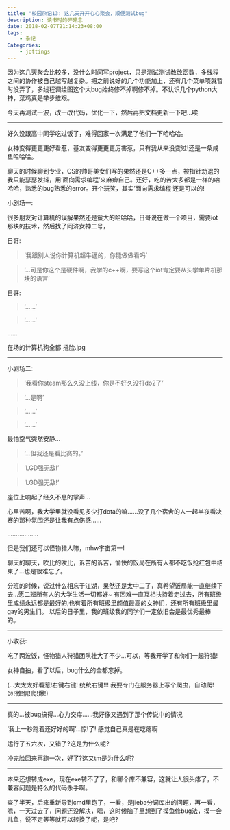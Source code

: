 ```yaml
---
title: "校园杂记13: 这几天开开心心聚会，顺便测试bug"
description: 读书时的碎碎念
date: 2018-02-07T21:14:23+08:00
tags:
    - 杂记
Categories:
    - jottings
---
```


因为这几天聚会比较多，没什么时间写project，只是测试测试改改函数，多线程之间的协作被自己越写越复杂。把之前说好的几个功能加上，还有几个菜单项就暂时没弄了，多线程调绘图这个大bug始终修不掉啊修不掉。不认识几个python大神，菜鸡真是举步维艰。

今天再测试一波，改一改代码，优化一下，然后再把文档更新一下吧…唉

------

好久没跟高中同学吃过饭了，难得回家一次满足了他们一下哈哈哈。

女神变得更更更好看惹，基友变得更更更厉害惹，只有我从来没变过!还是一条咸鱼哈哈哈。

聊天的时候聊到专业，CS的帅哥美女们写的果然还是C++多一点，被指针劝退的我只能瑟瑟发抖，用’面向需求编程’来麻痹自己。还好，吃的苦大多都是一样的哈哈哈，熟悉的bug熟悉的error。开个玩笑，其实’面向需求编程’还是可以的!

小剧场一:

很多朋友对计算机的误解果然还是蛮大的哈哈哈，日哥说在做一个项目，需要iot那块的技术，然后找了同济女神二号，

日哥:

> ‘我跟别人说你计算机超牛逼的，你能做做看吗’

> ‘…可是你这个是硬件啊，我学的c++啊，要写这个iot肯定要从头学单片机那块的语言’

日哥:

> ‘……’

> ‘……’

……

在场的计算机狗全都 捂脸.jpg

------

小剧场二:

> ‘我看你steam那么久没上线，你是不好久没打do2了’

> ‘…是啊’

> ‘……’

> ‘……’

最怕空气突然安静…

> ‘…但我还是看比赛的。’

> ‘LGD强无敌!’

> ‘LGD强无敌!’

座位上响起了经久不息的掌声…

心里苦啊，我大学里就没看见多少打dota的嘛……没了几个宿舍的人一起半夜看决赛的那种氛围还是让我有点伤感……

………………

但是我们还可以怪物猎人嘛，mhw宇宙第一!

聊天的聊天，吹比的吹比，诉苦的诉苦，愉快的饭局在所有人都不吃饭抢红包中结束了…也是很难忘了。

分班的时候，说过什么相忘于江湖，果然还是太中二了，真希望饭局能一直继续下去…愿二班所有人的大学生活一切都好~ 有困难一直互相扶持着走过去，所有班级里成绩永远都是最好的,也有着所有班级里颜值最高的女神们，还有所有班级里最gay的男生们。 以后的日子里，我的班级我的同学们一定依旧会是最优秀最棒的。

------

小收获:

吃了两波饭，怪物猎人狩猎团队壮大了不少…可以，等我开学了和你们一起狩猎!

女神自拍，看了以后，bug什么的全都忘掉。

(…太太太好看惹!右键右键! 统统右键!!! 我要专门在服务器上写个爬虫，自动爬! 😕!微!信!爬!爆!)

------

真的…被bug搞得…心力交瘁……我好像又遇到了那个传说中的情况

‘我上一秒跑着还好好的啊’…惊!了! 感觉自己真是在吃瘪啊

运行了五六次，又错了?这是为什么呢?

冲完脸回来再跑一次，好了?这又tm是为什么呢?

------

本来还想转成exe，现在exe转不了了，和哪个库不兼容，这就让人很头疼了，不兼容问题是特么的代码杀手啊。

查了半天，后来重新导到cmd里跑了，一看，是jieba分词库出的问题，再一看，嗯，一天过去了，问题还没解决，嗯，这时候脑子里想到了摸鱼修bug法，摸一会儿鱼，说不定等等就可以转换了呢，是吧?